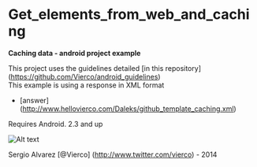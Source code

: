 Get_elements_from_web_and_caching
=================================

**Caching data - android project example**

This project uses the guidelines detailed [in this repository] (https://github.com/Vierco/android_guidelines)   
This example is using a response in XML format   

- [answer] (http://www.hellovierco.com/Daleks/github_template_caching.xml)

Requires Android. 2.3 and up   

![Alt text](http://www.hellovierco.com/Daleks/github_template_connect.jpg "Optional title")   

Sergio Alvarez [@Vierco] (http://www.twitter.com/vierco) - 2014   




